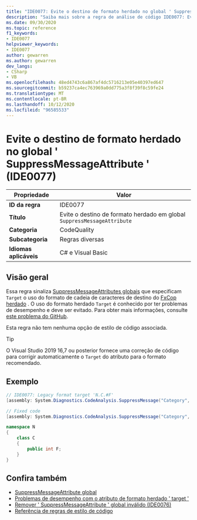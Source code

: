 ```yaml
---
title: "IDE0077: Evite o destino de formato herdado no global ' SuppressMessageAttribute '"
description: "Saiba mais sobre a regra de análise de código IDE0077: Evite o destino de formato herdado no global ' SuppressMessageAttribute '"
ms.date: 09/30/2020
ms.topic: reference
f1_keywords:
- IDE0077
helpviewer_keywords:
- IDE0077
author: gewarren
ms.author: gewarren
dev_langs:
- CSharp
- VB
ms.openlocfilehash: 48ed4743c6a867af4dc5716213e05e40397ed647
ms.sourcegitcommit: b59237ca4ec763969a0dd775a3f8f39f8c59fe24
ms.translationtype: MT
ms.contentlocale: pt-BR
ms.lasthandoff: 10/12/2020
ms.locfileid: "96585533"
---
```

# <a name="avoid-legacy-format-target-in-global-suppressmessageattribute-ide0077"></a>Evite o destino de formato herdado no global ' SuppressMessageAttribute ' (IDE0077)

|Propriedade|Valor|
|-|-|
| **ID da regra** | IDE0077 |
| **Título** | Evite o destino de formato herdado em global `SuppressMessageAttribute` |
| **Categoria** | CodeQuality |
| **Subcategoria** | Regras diversas |
| **Idiomas aplicáveis** | C# e Visual Basic |

## <a name="overview"></a>Visão geral

Essa regra sinaliza [SuppressMessageAttributes globais](/visualstudio/code-quality/in-source-suppression-overview#global-level-suppressions) que especificam `Target` o uso do formato de cadeia de caracteres de destino do [FxCop herdado](/visualstudio/code-quality/migrate-from-legacy-analysis-to-fxcop-analyzers) . O uso do formato herdado `Target` é conhecido por ter problemas de desempenho e deve ser evitado. Para obter mais informações, consulte [este problema do GitHub](https://github.com/dotnet/roslyn/issues/44362).

Esta regra não tem nenhuma opção de estilo de código associada.

> [!TIP]
>
> O Visual Studio 2019 16,7 ou posterior fornece uma correção de código para corrigir automaticamente o `Target` do atributo para o formato recomendado.

## <a name="example"></a>Exemplo

```csharp
// IDE0077: Legacy format target 'N.C.#F'
[assembly: System.Diagnostics.CodeAnalysis.SuppressMessage("Category", "Id: Title", Scope = "member", Target = "N.C.#F")]

// Fixed code
[assembly: System.Diagnostics.CodeAnalysis.SuppressMessage("Category", "Id: Title", Scope = "member", Target = "~F:N.C.F")]

namespace N
{
    class C
    {
        public int F;
    }
}
```

## <a name="see-also"></a>Confira também

- [SuppressMessageAttribute global](/visualstudio/code-quality/in-source-suppression-overview#global-level-suppressions)
- [Problemas de desempenho com o atributo de formato herdado ' target '](https://github.com/dotnet/roslyn/issues/44362)
- [Remover ' SuppressMessageAttribute ' global inválido (IDE0076)](ide0076.md)
- [Referência de regras de estilo de código](index.md)
